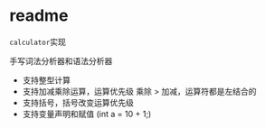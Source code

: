 # readme

`calculator`实现

手写词法分析器和语法分析器

- 支持整型计算
- 支持加减乘除运算，运算优先级 乘除 > 加减，运算符都是左结合的
- 支持括号，括号改变运算优先级
- 支持变量声明和赋值 (int a = 10 + 1;)
